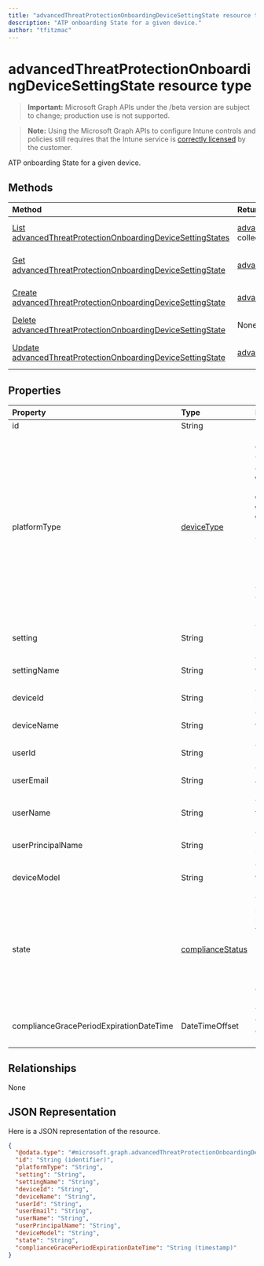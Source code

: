 ```yaml
---
title: "advancedThreatProtectionOnboardingDeviceSettingState resource type"
description: "ATP onboarding State for a given device."
author: "tfitzmac"
---
```


# advancedThreatProtectionOnboardingDeviceSettingState resource type

> **Important:** Microsoft Graph APIs under the /beta version are subject to change; production use is not supported.

> **Note:** Using the Microsoft Graph APIs to configure Intune controls and policies still requires that the Intune service is [correctly licensed](https://go.microsoft.com/fwlink/?linkid=839381) by the customer.

ATP onboarding State for a given device.

## Methods
|Method|Return Type|Description|
|:---|:---|:---|
|[List advancedThreatProtectionOnboardingDeviceSettingStates](../api/intune-deviceconfig-advancedthreatprotectiononboardingdevicesettingstate-list.md)|[advancedThreatProtectionOnboardingDeviceSettingState](../resources/intune-deviceconfig-advancedthreatprotectiononboardingdevicesettingstate.md) collection|List properties and relationships of the [advancedThreatProtectionOnboardingDeviceSettingState](../resources/intune-deviceconfig-advancedthreatprotectiononboardingdevicesettingstate.md) objects.|
|[Get advancedThreatProtectionOnboardingDeviceSettingState](../api/intune-deviceconfig-advancedthreatprotectiononboardingdevicesettingstate-get.md)|[advancedThreatProtectionOnboardingDeviceSettingState](../resources/intune-deviceconfig-advancedthreatprotectiononboardingdevicesettingstate.md)|Read properties and relationships of the [advancedThreatProtectionOnboardingDeviceSettingState](../resources/intune-deviceconfig-advancedthreatprotectiononboardingdevicesettingstate.md) object.|
|[Create advancedThreatProtectionOnboardingDeviceSettingState](../api/intune-deviceconfig-advancedthreatprotectiononboardingdevicesettingstate-create.md)|[advancedThreatProtectionOnboardingDeviceSettingState](../resources/intune-deviceconfig-advancedthreatprotectiononboardingdevicesettingstate.md)|Create a new [advancedThreatProtectionOnboardingDeviceSettingState](../resources/intune-deviceconfig-advancedthreatprotectiononboardingdevicesettingstate.md) object.|
|[Delete advancedThreatProtectionOnboardingDeviceSettingState](../api/intune-deviceconfig-advancedthreatprotectiononboardingdevicesettingstate-delete.md)|None|Deletes a [advancedThreatProtectionOnboardingDeviceSettingState](../resources/intune-deviceconfig-advancedthreatprotectiononboardingdevicesettingstate.md).|
|[Update advancedThreatProtectionOnboardingDeviceSettingState](../api/intune-deviceconfig-advancedthreatprotectiononboardingdevicesettingstate-update.md)|[advancedThreatProtectionOnboardingDeviceSettingState](../resources/intune-deviceconfig-advancedthreatprotectiononboardingdevicesettingstate.md)|Update the properties of a [advancedThreatProtectionOnboardingDeviceSettingState](../resources/intune-deviceconfig-advancedthreatprotectiononboardingdevicesettingstate.md) object.|

## Properties
|Property|Type|Description|
|:---|:---|:---|
|id|String|Key of the entity|
|platformType|[deviceType](../resources/intune-shared-devicetype.md)|Device platform type. Possible values are: `desktop`, `windowsRT`, `winMO6`, `nokia`, `windowsPhone`, `mac`, `winCE`, `winEmbedded`, `iPhone`, `iPad`, `iPod`, `android`, `iSocConsumer`, `unix`, `macMDM`, `holoLens`, `surfaceHub`, `androidForWork`, `androidEnterprise`, `blackberry`, `palm`, `unknown`.|
|setting|String|The setting class name and property name.|
|settingName|String|The Setting Name that is being reported|
|deviceId|String|The Device Id that is being reported|
|deviceName|String|The Device Name that is being reported|
|userId|String|The user Id that is being reported|
|userEmail|String|The User email address that is being reported|
|userName|String|The User Name that is being reported|
|userPrincipalName|String|The User PrincipalName that is being reported|
|deviceModel|String|The device model that is being reported|
|state|[complianceStatus](../resources/intune-shared-compliancestatus.md)|The compliance state of the setting. Possible values are: `unknown`, `notApplicable`, `compliant`, `remediated`, `nonCompliant`, `error`, `conflict`, `notAssigned`.|
|complianceGracePeriodExpirationDateTime|DateTimeOffset|The DateTime when device compliance grace period expires|

## Relationships
None

## JSON Representation
Here is a JSON representation of the resource.
<!-- {
  "blockType": "resource",
  "keyProperty": "id",
  "@odata.type": "microsoft.graph.advancedThreatProtectionOnboardingDeviceSettingState"
}
-->
``` json
{
  "@odata.type": "#microsoft.graph.advancedThreatProtectionOnboardingDeviceSettingState",
  "id": "String (identifier)",
  "platformType": "String",
  "setting": "String",
  "settingName": "String",
  "deviceId": "String",
  "deviceName": "String",
  "userId": "String",
  "userEmail": "String",
  "userName": "String",
  "userPrincipalName": "String",
  "deviceModel": "String",
  "state": "String",
  "complianceGracePeriodExpirationDateTime": "String (timestamp)"
}
```




